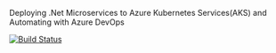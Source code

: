 Deploying .Net Microservices to Azure Kubernetes Services(AKS) and Automating with Azure DevOps


[![Build Status](https://dev.azure.com/johnwebb1993/shopping/_apis/build/status%2Fshoppingclient?branchName=main)](https://dev.azure.com/johnwebb1993/shopping/_build/latest?definitionId=18&branchName=main)
